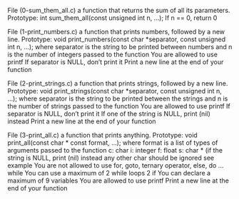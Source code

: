  File (0-sum_them_all.c) a function that returns the sum of all its parameters. Prototype: int sum_them_all(const unsigned int n, ...); If n == 0, return 0

File (1-print_numbers.c) a function that prints numbers, followed by a new line. Prototype: void print_numbers(const char *separator, const unsigned int n, ...); where separator is the string to be printed between numbers and n is the number of integers passed to the function You are allowed to use printf If separator is NULL, don’t print it Print a new line at the end of your function

File (2-print_strings.c) a function that prints strings, followed by a new line. Prototype: void print_strings(const char *separator, const unsigned int n, ...); where separator is the string to be printed between the strings and n is the number of strings passed to the function You are allowed to use printf If separator is NULL, don’t print it If one of the string is NULL, print (nil) instead Print a new line at the end of your function

File (3-print_all.c) a function that prints anything. Prototype: void print_all(const char * const format, ...); where format is a list of types of arguments passed to the function c: char i: integer f: float s: char * (if the string is NULL, print (nil) instead any other char should be ignored see example You are not allowed to use for, goto, ternary operator, else, do ... while You can use a maximum of 2 while loops 2 if You can declare a maximum of 9 variables You are allowed to use printf Print a new line at the end of your function


